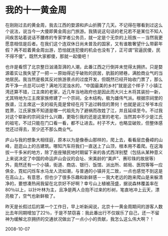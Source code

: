 # 我的十一黄金周

在刚刚过去的黄金周，我去江西的婺源和庐山折腾了几天。不记得在哪看到过这么个说法，说当今一大傻即黄金周出门旅游。我猜说这句话的老兄若不是某位不知人间疾苦站着说话不腰疼的专家学者公务员，就一定是个无奈的上班族－－当然我更愿意相信是后者。在我们这个连双休日尚未普及的国家，又有谁敢奢望什么带薪年假？再不趁着黄金周出游，恐怕就连犯傻的机会也没有了，正可谓“官逼民傻，民不得不傻”。既然大家都傻，那就一起傻吧！

也许是看惯了北京整日汹涌澎湃的人潮，此番江西之行倒并未觉得太拥挤。只是婺源着实让我失望了一把－－原始得近乎破败的民居，肮脏的陋巷，满脸商业气的当地居民。我当然是极其反对旅游景点的过度开发，但既然已经开始收门票了，那么弄干净一点总可以吧？满地污泥浊水的，“中国最美的乡村”就是这个样子？小镇江湾还算不错，江主席的老家，近几年当地政府也是因此而大兴土木将其装扮一新，尤其特地为江主席家族修建了一个宗祠，全木结构，极为雄伟气派。根据宗祠里的族谱，江主席这一支的祖先竟是曾经在月下追过韩信的萧何！也就是说江爷爷本应姓萧，江氏家族不知道是哪一代祖先为了避祸而改姓了江，并且延续至今。不过我对这个崭新的宗祠没什么兴趣，更吸引我的还是这里的老宅，当然其中不少是江氏的祖宅，不过只能在门口看一看，都不让进去。村子不大，也略显破败，但整体感觉还过得去，至少还不那么商业气。

庐山与我的想象大相径庭，原本以为是像泰山那样的，爬上去，看看层峦叠嶂的山峰，逛逛山上的古建筑。哪知汽车将我们一直送上了山顶，根本用不着爬。在这海拔一千多米的地方，除了座座殖民地时期留下来的各式西洋别墅（包括从某种意义上来说决定了中国的命运庐山会议的会址、宋美龄的“美庐”、赛珍珠的故居等）外，竟然还有一个小镇，街道、商店、银行、饭馆、派出所、邮局、医院等等一应俱全，霓虹闪烁车水马龙人流如潮，与普通的小镇并无二致，一点也感觉不到这是在高山上。有意思，但也少了很多乐趣和新鲜感－－我大老远的跑来爬山是来躲清净的，要想凑热闹我留在北京好不好啊？幸亏山上植被茂盛，据说森林覆盖率在80％以上，以针叶林为主，且净是两人合抱不过来的杉树，笔直地冲上云天，漂亮极了，空气也新鲜极了。

昨天是长假过后的第一个工作日，早上听新闻说，北京十一黄金周期间的游客人数比去年同期增加了22％，于是不禁窃喜：我此番出行不仅娱乐了自己，还一不留神为缓解北京拥挤的交通状况做出了一点小小的贡献，我怎么这么伟大啊？！

2008-10-07